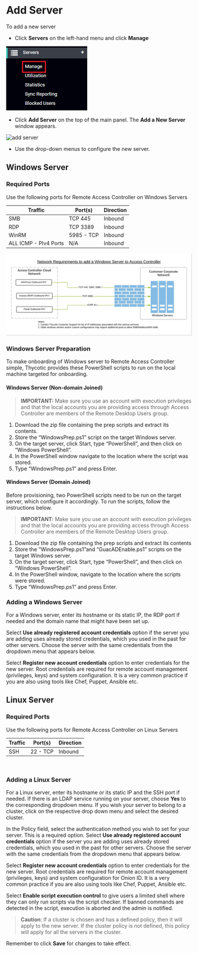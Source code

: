 [title]: # (Add Servers)
[tags]: # (thycotic access control)
[priority]: # (7)

# Add Server

To add a new server

* Click **Servers** on the left-hand menu and click **Manage**

![servers](images/servers-nav.png "Servers Nav")

* Click __Add Server__ on the top of the main panel. The **Add a New Server** window appears.

![add server](../admin/servers/images/add-server.png "Add a Server")

* Use the drop-down menus to configure the new server.

## Windows Server

### Required Ports

Use the following ports for Remote Access Controller on Windows Servers

|    Traffic    |    Port(s)    |    Direction    |
|---|---|---|
|SMB|TCP 445|Inbound|
|RDP| TCP 3389|Inbound|
|WinRM| 5985 - TCP|Inbound|
|ALL ICMP - PIv4 Ports| N/A|Inbound|

![networkreqs](images/ac-network-req.png "windows server")

### Windows Server Preparation

To make onboarding of Windows server to Remote Access Controller simple, Thycotic provides these PowerShell scripts to run on the local machine targeted for onboarding.

#### Windows Server (Non-domain Joined)

> **IMPORTANT:** Make sure you use an account with execution privileges and that the local accounts you are providing access through Access Controller are members of the Remote Desktop Users group.

1. Download the zip file containing the prep scripts and extract its contents.
1. Store the “WindowsPrep.ps1” script on the target Windows server.
1. On the target server, click Start, type “PowerShell”, and then click on “Windows PowerShell”.
1. In the PowerShell window navigate to the location where the script was stored.
1. Type “WindowsPrep.ps1” and press Enter.

#### Windows Server (Domain Joined)

Before provisioning, two PowerShell scripts need to be run on the target server, which configure it accordingly. To run the scripts, follow the instructions below.

> **IMPORTANT:** Make sure you use an account with execution privileges and that the local accounts you are providing access through Access Controller are members of the Remote Desktop Users group.

1. Download the zip file containing the prep scripts and extract its contents
1. Store the “WindowsPrep.ps1”and “GuacADEnable.ps1” scripts on the target Windows server.
1. On the target server, click Start, type “PowerShell”, and then click on “Windows PowerShell”.
1. In the PowerShell window, navigate to the location where the scripts were stored.
1. Type “WindowsPrep.ps1” and press Enter.

### Adding a Windows Server

For a Windows server, enter its hostname or its static IP, the RDP port if needed and the domain name that might have been set up.

Select __Use already registered account credentials__ option if the server you are adding uses already stored credentials, which you used in the past for other servers. Choose the server with the same credentials from the dropdown menu that appears below.

Select __Register new account credentials__ option to enter credentials for the new server. Root credentials are required for remote account management (privileges, keys) and system configuration. It is a very common practice if you are also using tools like Chef, Puppet, Ansible etc.



## Linux Server

### Required Ports

Use the following ports for Remote Access Controller on Linux Servers

|    Traffic    |    Port(s)    |    Direction    |
|---|---|---|
| SSH | 22 - TCP | Inbound|

<br>

### Adding a Linux Server

For a Linux server, enter its hostname or its static IP and the SSH port if needed. If there is an LDAP service running on your server, choose __Yes__ to the corresponding dropdown menu. If you wish your server to belong to a cluster, click on the respective drop down menu and select the desired cluster.

In the Policy field, select the authentication method you wish to set for your server. This is a required option.
Select __Use already registered account credentials__ option if the server you are adding uses already stored credentials, which you used in the past for other servers. Choose the server with the same credentials from the dropdown menu that appears below.

Select __Register new account credentials__ option to enter credentials for the new server. Root credentials are required for remote account management (privileges, keys) and system configuration for Onion ID. It is a very common practice if you are also using tools like Chef, Puppet, Ansible etc.

Select __Enable script execution control__ to give users a limited shell where they can only run scripts via the script checker. If banned commands are detected in the script, execution is aborted and the admin is notified.

>**Caution**: If a cluster is chosen and has a defined policy, then it will apply to the new server. If the cluster policy is not defined, this policy will apply for all the servers in the cluster.

Remember to click __Save__ for changes to take effect.
